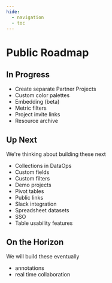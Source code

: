 ```yaml
---
hide:
  - navigation
  - toc
---
```


# Public Roadmap

## In Progress

- Create separate Partner Projects
- Custom color palettes
- Embedding (beta)
- Metric filters
- Project invite links
- Resource archive

## Up Next

We're thinking about building these next

- Collections in DataOps
- Custom fields
- Custom filters
- Demo projects
- Pivot tables
- Public links
- Slack integration
- Spreadsheet datasets
- SSO
- Table usability features

## On the Horizon

We will build these eventually

- annotations
- real time collaboration
